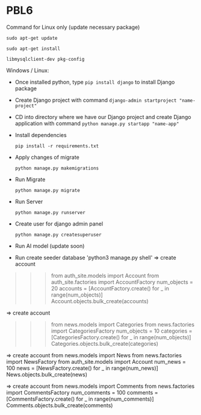# PBL6

Command for Linux only (update necessary package)

`sudo apt-get update`

`sudo apt-get install`

`libmysqlclient-dev pkg-config`

Windows / Linux:

- Once installed python, type `pip install django` to install Django package
- Create Django project with command `django-admin startproject "name-project"`
- CD into directory where we have our Django project and create Django application with command `python manage.py startapp "name-app"`
- Install dependencies

    `pip install -r requirements.txt`

- Apply changes of migrate

    `python manage.py makemigrations`

- Run Migrate

    `python manage.py migrate`

- Run Server

    `python manage.py runserver`

- Create user for django admin panel 

    `python manage.py createsuperuser`

- Run AI model (update soon)
- Run create seeder database
 'python3 manage.py shell'
=> create account
>>> from auth_site.models import Account
>>> from auth_site.factories import AccountFactory
>>> num_objects = 20
>>> accounts = [AccountFactory.create() for _ in range(num_objects)]
>>> Account.objects.bulk_create(accounts)

=> create account
>>> from news.models import Categories
>>> from news.factories import CategoriesFactory
>>> num_objects = 10
>>> categories = [CategoriesFactory.create() for _ in range(num_objects)]
>>> Categories.objects.bulk_create(categories)

=> create account
 from news.models import News
 from news.factories import NewsFactory
 from auth_site.models import Account
 num_news = 100
 news = [NewsFactory.create() for _ in range(num_news)]
 News.objects.bulk_create(news)

 => create account
 from news.models import Comments
 from news.factories import CommentsFactory
 num_comments = 100
 comments = [CommentsFactory.create() for _ in range(num_comments)]
 Comments.objects.bulk_create(comments)
